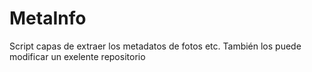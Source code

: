 # MetaInfo
Script capas de extraer los metadatos de fotos etc. También los puede modificar un exelente repositorio
